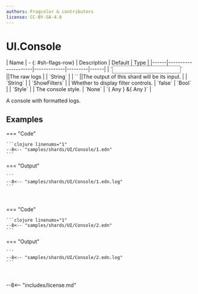 ```yaml
---
authors: Fragcolor & contributors
license: CC-BY-SA-4.0
---
```



# UI.Console

<div class="sh-parameters" markdown="1">
| Name | - {: #sh-flags-row} | Description | Default | Type |
|------|---------------------|-------------|---------|------|
| `<input>` ||The raw logs | | `String` |
| `<output>` ||The output of this shard will be its input. | | `String` |
| `ShowFilters` |  | Whether to display filter controls. | `false` | `Bool` |
| `Style` |  | The console style. | `None` | `{ Any } &{ Any }` |

</div>

A console with formatted logs.

## Examples

=== "Code"

    ```clojure linenums="1"
    --8<-- "samples/shards/UI/Console/1.edn"
    ```

=== "Output"

    ```
    --8<-- "samples/shards/UI/Console/1.edn.log"
    ```
&nbsp;

=== "Code"

    ```clojure linenums="1"
    --8<-- "samples/shards/UI/Console/2.edn"
    ```

=== "Output"

    ```
    --8<-- "samples/shards/UI/Console/2.edn.log"
    ```
&nbsp;

--8<-- "includes/license.md"
